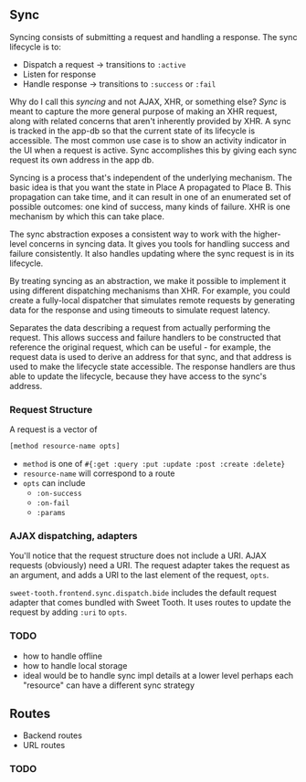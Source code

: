 ## Sync

Syncing consists of submitting a request and handling a response. The
sync lifecycle is to: 

- Dispatch a request -> transitions to `:active`
- Listen for response
- Handle response -> transitions to `:success` or `:fail`

Why do I call this _syncing_ and not AJAX, XHR, or something else?
_Sync_ is meant to capture the more general purpose of making an XHR
request, along with related concerns that aren't inherently provided
by XHR. A sync is tracked in the app-db so that the current state of
its lifecycle is accessible. The most common use case is to show an
activity indicator in the UI when a request is active. Sync
accomplishes this by giving each sync request its own address in the
app db.

Syncing is a process that's independent of the underlying
mechanism. The basic idea is that you want the state in Place A
propagated to Place B. This propagation can take time, and it can
result in one of an enumerated set of possible outcomes: one kind of
success, many kinds of failure. XHR is one mechanism by which this can
take place.

The sync abstraction exposes a consistent way to work with the
higher-level concerns in syncing data. It gives you tools for handling
success and failure consistently. It also handles updating where the
sync request is in its lifecycle.

By treating syncing as an abstraction, we make it possible to
implement it using different dispatching mechanisms than XHR. For
example, you could create a fully-local dispatcher that simulates
remote requests by generating data for the response and using timeouts
to simulate request latency.

Separates the data describing a request from actually performing the
request. This allows success and failure handlers to be constructed
that reference the original request, which can be useful - for
example, the request data is used to derive an address for that sync,
and that address is used to make the lifecycle state accessible. The
response handlers are thus able to update the lifecycle, because they
have access to the sync's address.

### Request Structure

A request is a vector of

```clojure
[method resource-name opts]
```

* `method` is one of `#{:get :query :put :update :post :create :delete}`
* `resource-name` will correspond to a route
* `opts` can include
  * `:on-success`
  * `:on-fail`
  * `:params`

### AJAX dispatching, adapters

You'll notice that the request structure does not include a URI. AJAX
requests (obviously) need a URI. The request adapter takes the request
as an argument, and adds a URI to the last element of the request,
`opts`.

`sweet-tooth.frontend.sync.dispatch.bide` includes the default request
adapter that comes bundled with Sweet Tooth. It uses routes to update
the request by adding `:uri` to `opts`.

### TODO

- how to handle offline
- how to handle local storage
- ideal would be to handle sync impl details at a lower level
  perhaps each "resource" can have a different sync strategy

## Routes

* Backend routes
* URL routes

### TODO
